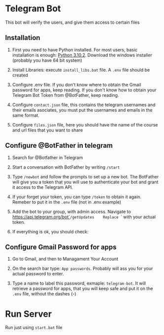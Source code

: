 # Telegram Bot

This bot will verify the users, and give them access to certain files

## Installation

1) First you need to have Python installed. For most users, basic installation is enough: [Python 3.10.2](https://www.python.org/downloads/release/python-3102/). Download the windows installer (probably you have 64 bit system)

2) Install Libraries: execute `install_libs.bat` file. A `.env` file should be created

3) Configure .env file. If you don't know where to obtain the Gmail password for apps, keep reading. If you don't know how to obtain your Telegram Bot Token from @BotFather, keep reading.

4) Configure `contact.json` file, this contains the telegram usernames and their emails asociates, you must put the usernames and emails in the same format.

5) Configure `files.json` file, here you should have the name of the course and url files that you want to share


## Configure @BotFather in telegram

1) Search for @Botfather in Telegram

2) Start a conversation with BotFather by writing `/start`

3) Type `/newbot` and follow the prompts to set up a new bot. The BotFather will give you a token that you will use to authenticate your bot and grant it access to the Telegram API.

4) If your forget your token, you can type `/token` to obtain it again. Remeber to put it in the `.env` file (not in .env.example)

5) Add the bot to your group, with admin access. Navigate to https://api.telegram.org/bot`<token>`/getUpdates   
Replace `<token>` with your actual token.

6) If everything is ok, you should check: 

## Configure Gmail Password for apps

1) Go to Gmail, and then to Managament Your Account

2) On the search bar type: `App passwords`. Probably will ass you for your actual password to enter.

3) Type a name to label this password, exmaple: `telegram-bot`. It will retrieve a password for apps, that you will keep safe and put it on the `.env` file, without the dashes (-)


# Run Server

Run just using `start.bat` file

